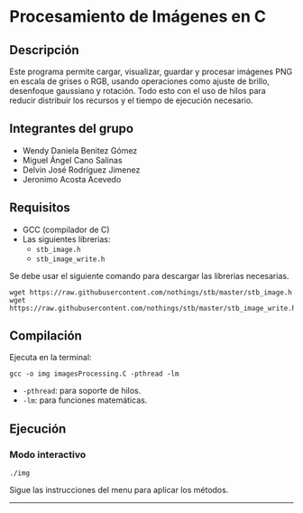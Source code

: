 # Procesamiento de Imágenes en C

## Descripción
Este programa permite cargar, visualizar, guardar y procesar imágenes PNG en escala de grises o RGB, usando operaciones como ajuste de brillo, desenfoque gaussiano y rotación. Todo esto con el uso de hilos para reducir distribuir los recursos y el tiempo de ejecución necesario.


## Integrantes del grupo

- Wendy Daniela Benitez Gómez
- Miguel Ángel Cano Salinas
- Delvin José Rodríguez Jimenez
- Jeronimo Acosta Acevedo


## Requisitos
- GCC (compilador de C)
- Las siguientes librerias:
	- `stb_image.h`
	- `stb_image_write.h`

Se debe usar el siguiente comando para descargar las librerias necesarias.
```
wget https://raw.githubusercontent.com/nothings/stb/master/stb_image.h
wget https://raw.githubusercontent.com/nothings/stb/master/stb_image_write.h
```

## Compilación
Ejecuta en la terminal:

```
gcc -o img imagesProcessing.C -pthread -lm
```

- `-pthread`: para soporte de hilos.
- `-lm`: para funciones matemáticas.

## Ejecución

### Modo interactivo
```
./img
```


Sigue las instrucciones del menu para aplicar los métodos.

---
